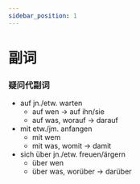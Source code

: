 ```yaml
---
sidebar_position: 1
---
```


# 副词

### 疑问代副词

* auf jn./etw. warten
  * auf wen -> auf ihn/sie
  * auf was, worauf -> darauf
* mit etw./jm. anfangen
  * mit wem
  * mit was, womit -> damit
* sich über jn./etw. freuen/ärgern
  * über wen
  * über was, worüber -> darüber

